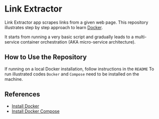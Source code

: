 # Link Extractor

Link Extractor app scrapes links from a given web page.
This repository illustrates step by step approach to learn [Docker](https://www.docker.com/).

It starts from running a very basic script and gradually leads to a multi-service container orchestration (AKA micro-service architecture).

## How to Use the Repository

 If running on a local Docker installation, follow instructions in the `README`
To run illustrated codes `Docker` and `Compose` need to be installed on the machine.

## References

* [Install Docker](https://docs.docker.com/engine/installation/)
* [Install Docker Compose](https://docs.docker.com/compose/install/)
